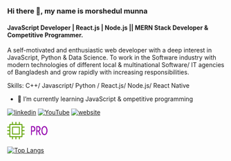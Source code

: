 ### Hi there 👋, my name is morshedul munna
#### JavaScript Developer | React.js | Node.js || MERN Stack Developer & Competitive Programmer.

A self-motivated and enthusiastic web developer with a deep interest in JavaScript, Python & Data Science. To work in the Software industry with modern technologies of different local & multinational Software/ IT agencies of Bangladesh and grow rapidly with increasing responsibilities.

Skills: C++/ Javascript/ Python / React.js/ Node.js/ React Native

- 🌱 I’m currently learning JavaScript & ompetitive programming 


[<img src='https://cdn.jsdelivr.net/npm/simple-icons@3.0.1/icons/linkedin.svg' alt='linkedin' height='40'>](https://www.linkedin.com/in/morshedulmunna/)  [<img src='https://cdn.jsdelivr.net/npm/simple-icons@3.0.1/icons/youtube.svg' alt='YouTube' height='40'>](https://www.youtube.com/channel/UCCwRAqBwssrPj-1mcZA7KsQ)  [<img src='https://cdn.jsdelivr.net/npm/simple-icons@3.0.1/icons/icloud.svg' alt='website' height='40'>](https://morshedulmunna.netlify.app/)  


<a href='https://docs.github.com/en/developers'><img src='https://raw.githubusercontent.com/acervenky/animated-github-badges/master/assets/devbadge.gif' width='40' height='40'></a> <a href='https://github.com/pricing'><img src='https://raw.githubusercontent.com/acervenky/animated-github-badges/master/assets/pro.gif' width='40' height='40'></a> 

[![Top Langs](https://github-readme-stats.vercel.app/api/top-langs/?username=morshedulmunna)](https://github.com/anuraghazra/github-readme-stats)

